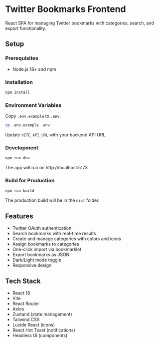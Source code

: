 # Twitter Bookmarks Frontend

React SPA for managing Twitter bookmarks with categories, search, and export functionality.

## Setup

### Prerequisites
- Node.js 18+ and npm

### Installation

```bash
npm install
```

### Environment Variables

Copy `.env.example` to `.env`:

```bash
cp .env.example .env
```

Update `VITE_API_URL` with your backend API URL.

### Development

```bash
npm run dev
```

The app will run on http://localhost:5173

### Build for Production

```bash
npm run build
```

The production build will be in the `dist` folder.

## Features

- Twitter OAuth authentication
- Search bookmarks with real-time results
- Create and manage categories with colors and icons
- Assign bookmarks to categories
- One-click import via bookmarklet
- Export bookmarks as JSON
- Dark/Light mode toggle
- Responsive design

## Tech Stack

- React 18
- Vite
- React Router
- Axios
- Zustand (state management)
- Tailwind CSS
- Lucide React (icons)
- React Hot Toast (notifications)
- Headless UI (components)

